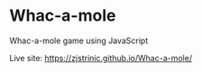 # Whac-a-mole
Whac-a-mole game using JavaScript

Live site: https://zjstrinic.github.io/Whac-a-mole/
